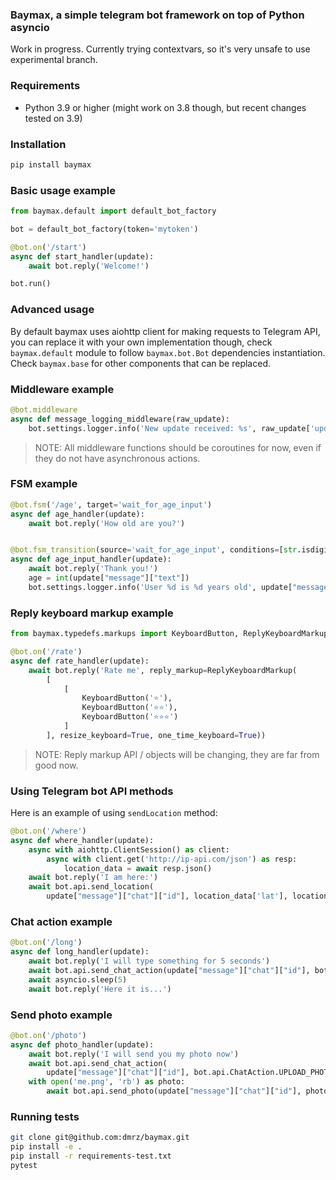 ### Baymax, a simple telegram bot framework on top of Python asyncio

Work in progress. Currently trying contextvars, so it's very unsafe to use experimental branch.

### Requirements

- Python 3.9 or higher (might work on 3.8 though, but recent changes tested on 3.9)

### Installation

```bash
pip install baymax
```

### Basic usage example

```python
from baymax.default import default_bot_factory

bot = default_bot_factory(token='mytoken')

@bot.on('/start')
async def start_handler(update):
    await bot.reply('Welcome!')

bot.run()
```

### Advanced usage

By default baymax uses aiohttp client for making requests to Telegram API, you can replace it with your own implementation though, check `baymax.default` module to follow `baymax.bot.Bot` dependencies instantiation. Check `baymax.base` for other components that can be replaced.

### Middleware example

```python
@bot.middleware
async def message_logging_middleware(raw_update):
    bot.settings.logger.info('New update received: %s', raw_update['update_id'])
```

> NOTE: All middleware functions should be coroutines for now, even if they do not have asynchronous actions.

### FSM example

```python
@bot.fsm('/age', target='wait_for_age_input')
async def age_handler(update):
    await bot.reply('How old are you?')


@bot.fsm_transition(source='wait_for_age_input', conditions=[str.isdigit], terminate=True)
async def age_input_handler(update):
    await bot.reply('Thank you!')
    age = int(update["message"]["text"])
    bot.settings.logger.info('User %d is %d years old', update["message"]["from"]["id"], age)
```

### Reply keyboard markup example

```python
from baymax.typedefs.markups import KeyboardButton, ReplyKeyboardMarkup

@bot.on('/rate')
async def rate_handler(update):
    await bot.reply('Rate me', reply_markup=ReplyKeyboardMarkup(
        [
            [
                KeyboardButton('⭐️'),
                KeyboardButton('⭐️⭐️'),
                KeyboardButton('⭐️⭐️⭐️')
            ]
        ], resize_keyboard=True, one_time_keyboard=True))
```

> NOTE: Reply markup API / objects will be changing, they are far from good now.

### Using Telegram bot API methods

Here is an example of using `sendLocation` method:

```python
@bot.on('/where')
async def where_handler(update):
    async with aiohttp.ClientSession() as client:
        async with client.get('http://ip-api.com/json') as resp:
            location_data = await resp.json()
    await bot.reply('I am here:')
    await bot.api.send_location(
        update["message"]["chat"]["id"], location_data['lat'], location_data['lon'])
```

### Chat action example

```python
@bot.on('/long')
async def long_handler(update):
    await bot.reply('I will type something for 5 seconds')
    await bot.api.send_chat_action(update["message"]["chat"]["id"], bot.api.ChatAction.TYPING)
    await asyncio.sleep(5)
    await bot.reply('Here it is...')
```

### Send photo example

```python
@bot.on('/photo')
async def photo_handler(update):
    await bot.reply('I will send you my photo now')
    await bot.api.send_chat_action(
        update["message"]["chat"]["id"], bot.api.ChatAction.UPLOAD_PHOTO)
    with open('me.png', 'rb') as photo:
        await bot.api.send_photo(update["message"]["chat"]["id"], photo)
```

### Running tests

```bash
git clone git@github.com:dmrz/baymax.git
pip install -e .
pip install -r requirements-test.txt
pytest
```
